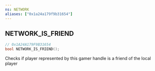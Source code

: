 ```yaml
---
ns: NETWORK
aliases: ["0x1a24a179f9b31654"]
---
```

## NETWORK_IS_FRIEND

```c
// 0x1A24A179F9B31654
bool NETWORK_IS_FRIEND();
```

Checks if player represented by this gamer handle is a friend of the local player

